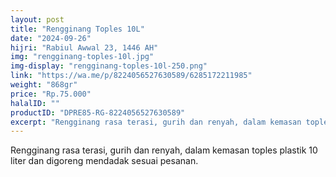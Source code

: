 ```yaml
---
layout: post
title: "Rengginang Toples 10L"
date: "2024-09-26"
hijri: "Rabiul Awwal 23, 1446 AH"
img: "rengginang-toples-10l.jpg"
img-display: "rengginang-toples-10l-250.png"
link: "https://wa.me/p/8224056527630589/6285172211985"
weight: "868gr"
price: "Rp.75.000"
halalID: ""
productID: "DPRE85-RG-8224056527630589"
excerpt: "Rengginang rasa terasi, gurih dan renyah, dalam kemasan toples plastik 10 liter."
---
```

Rengginang rasa terasi, gurih dan renyah, dalam kemasan toples plastik 10 liter dan digoreng mendadak sesuai pesanan.
